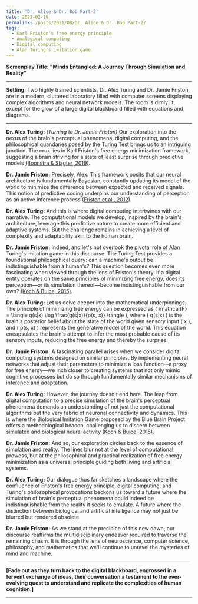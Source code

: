 ```yaml
---
title: 'Dr. Alice & Dr. Bob Part-2'
date: 2022-02-19
permalink: /posts/2021/08/Dr. Alice & Dr. Bob Part-2/
tags:
  - Karl Friston's free energy principle
  - Analogical computing
  - Digital computing
  - Alan Turing's imitation game
---
```


**Screenplay Title: "Minds Entangled: A Journey Through Simulation and Reality"**

---

**Setting:** Two highly trained scientists, Dr. Alex Turing and Dr. Jamie Friston, are in a modern, cluttered laboratory filled with computer screens displaying complex algorithms and neural network models. The room is dimly lit, except for the glow of a large digital blackboard filled with equations and diagrams.

---

**Dr. Alex Turing:** *(Turning to Dr. Jamie Friston)* Our exploration into the nexus of the brain's perceptual phenomena, digital computing, and the philosophical quandaries posed by the Turing Test brings us to an intriguing junction. The crux lies in Karl Friston's free energy minimization framework, suggesting a brain striving for a state of least surprise through predictive models [(Boonstra & Slagter, 2019)](https://consensus.app/papers/dialectics-free-energy-minimization-boonstra/463ac2fea556521491a15f8372e496dc/?utm_source=chatgpt).

**Dr. Jamie Friston:** Precisely, Alex. This framework posits that our neural architecture is fundamentally Bayesian, constantly updating its model of the world to minimize the difference between expected and received signals. This notion of predictive coding underpins our understanding of perception as an active inference process [(Friston et al., 2012)](https://consensus.app/papers/freeenergy-minimization-darkroom-problem-friston/b644046703c15ac2a830bb40a5dae6c6/?utm_source=chatgpt).

**Dr. Alex Turing:** And this is where digital computing intertwines with our narrative. The computational models we develop, inspired by the brain's architecture, leverage this predictive nature to create more efficient and adaptive systems. But the challenge remains in achieving a level of complexity and adaptability akin to the human brain.

**Dr. Jamie Friston:** Indeed, and let's not overlook the pivotal role of Alan Turing's imitation game in this discourse. The Turing Test provides a foundational philosophical query: can a machine's output be indistinguishable from a human's? This question becomes even more fascinating when viewed through the lens of Friston's theory. If a digital entity operates on the same principles of minimizing free energy, does its perception—or its simulation thereof—become indistinguishable from our own? [(Koch & Buice, 2015)](https://consensus.app/papers/imitation-game-koch/bd6bf88f02d25d7696614584ac82dced/?utm_source=chatgpt).

**Dr. Alex Turing:** Let us delve deeper into the mathematical underpinnings. The principle of minimizing free energy can be expressed as \( \mathcal{F} = \langle q(s|x) \log \frac{q(s|x)}{p(s, x)} \rangle \), where \( q(s|x) \) is the brain's posterior belief about the state of the world given sensory input \( x \), and \( p(s, x) \) represents the generative model of the world. This equation encapsulates the brain's attempt to infer the most probable cause of its sensory inputs, reducing the free energy and thereby the surprise.

**Dr. Jamie Friston:** A fascinating parallel arises when we consider digital computing systems designed on similar principles. By implementing neural networks that adjust their parameters to minimize a loss function—a proxy for free energy—we inch closer to creating systems that not only mimic cognitive processes but do so through fundamentally similar mechanisms of inference and adaptation.

**Dr. Alex Turing:** However, the journey doesn't end here. The leap from digital computation to a precise simulation of the brain's perceptual phenomena demands an understanding of not just the computational algorithms but the very fabric of neuronal connectivity and dynamics. This is where the Biological Imitation Game proposed by the Blue Brain Project offers a methodological beacon, challenging us to discern between simulated and biological neural activity [(Koch & Buice, 2015)](https://consensus.app/papers/imitation-game-koch/bd6bf88f02d25d7696614584ac82dced/?utm_source=chatgpt).

**Dr. Jamie Friston:** And so, our exploration circles back to the essence of simulation and reality. The lines blur not at the level of computational prowess, but at the philosophical and practical realization of free energy minimization as a universal principle guiding both living and artificial systems.

**Dr. Alex Turing:** Our dialogue thus far sketches a landscape where the confluence of Friston's free energy principle, digital computing, and Turing's philosophical provocations beckons us toward a future where the simulation of brain's perceptual phenomena could indeed be indistinguishable from the reality it seeks to emulate. A future where the distinction between biological and artificial intelligence may not just be blurred but rendered obsolete.

**Dr. Jamie Friston:** As we stand at the precipice of this new dawn, our discourse reaffirms the multidisciplinary endeavor required to traverse the remaining chasm. It is through the lens of neuroscience, computer science, philosophy, and mathematics that we'll continue to unravel the mysteries of mind and machine.

---

**[Fade out as they turn back to the digital blackboard, engrossed in a fervent exchange of ideas, their conversation a testament to the ever-evolving quest to understand and replicate the complexities of human cognition.]**

---